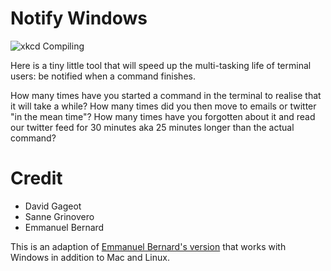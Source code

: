 Notify Windows
==============

![xkcd Compiling](https://imgs.xkcd.com/comics/compiling.png)

Here is a tiny little tool that will speed up the multi-tasking life of terminal users: be notified when a command finishes.

How many times have you started a command in the terminal to realise that it will take a while? How many times did you then move to emails or twitter "in the mean time"? How many times have you forgotten about it and read our twitter feed for 30 minutes aka 25 minutes longer than the actual command?

Credit
======

- David Gageot
- Sanne Grinovero
- Emmanuel Bernard

This is an adaption of [Emmanuel Bernard's version](https://emmanuelbernard.com/blog/2015/03/26/being-notified-when-commands-end "Emmanuel Bernard: Get notified when terminal commands end") that works with Windows in addition to Mac and Linux.
